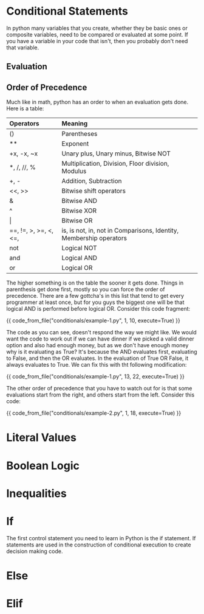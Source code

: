 # Conditional Statements
In python many variables that you create, whether they be basic ones or composite variables, need to be compared or evaluated at some point. If you have a variable in your code that isn't, then you probably don't need that variable. 

## Evaluation

## Order of Precedence 
Much like in math, python has an order to when an evaluation gets done. Here is a table:

| Operators             | Meaning                                                            |
| :-------------------- | :----------------------------------------------------------------- |
| ()                    | Parentheses                                                        |
| **                    | Exponent                                                           |
| +x, -x, ~x            | Unary plus, Unary minus, Bitwise NOT                               |
| *, /, //, %           | Multiplication, Division, Floor division, Modulus                  |
| +, -                  | Addition, Subtraction                                              |
| <<, >>                | Bitwise shift operators                                            |
| &                     | Bitwise AND                                                        |
| ^                     | Bitwise XOR                                                        |
| \|                    | Bitwise OR                                                         |
| ==, !=, >, >=, <, <=, | is, is not, in, not in Comparisons, Identity, Membership operators |
| not                   | Logical NOT                                                        |
| and                   | Logical AND                                                        |
| or                    | Logical OR                                                         |

The higher something is on the table the sooner it gets done. Things in parenthesis get done first, mostly so you can force the order of precedence. There are a few gottcha's in this list that tend to get every programmer at least once, but for you guys the biggest one will be that logical AND is performed before logical OR. Consider this code fragment:

{{ code_from_file("conditionals/example-1.py", 1, 10, execute=True) }}

The code as you can see, doesn't respond the way we might like. We would want the code to work out if we can have dinner if we picked a valid dinner option and also had enough money, but as we don't have enough money why is it evaluating as True? It's because the AND evaluates first, evaluating to False, and then the OR evaluates. In the evaluation of True OR False, it always evaluates to True. We can fix this with tht following modification:

{{ code_from_file("conditionals/example-1.py", 13, 22, execute=True) }}

The other order of precedence that you have to watch out for is that some evaluations start from the right, and others start from the left. Consider this code:

{{ code_from_file("conditionals/example-2.py", 1, 18, execute=True) }}





# Literal Values
# Boolean Logic
# Inequalities

# If 
The first control statement you need to learn in Python is the if statement. If statements are used in the construction of conditional execution to create decision making code. 
# Else
# Elif